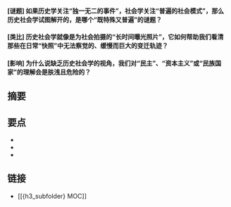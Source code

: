 #### [谜题] 如果历史学关注“独一无二的事件”，社会学关注“普遍的社会模式”，那么历史社会学试图解开的，是哪个“既特殊又普遍”的谜题？


#### [类比] 历史社会学就像是为社会拍摄的“长时间曝光照片”，它如何帮助我们看清那些在日常“快照”中无法察觉的、缓慢而巨大的变迁轨迹？


#### [影响] 为什么说缺乏历史社会学的视角，我们对“民主”、“资本主义”或“民族国家”的理解会是肤浅且危险的？


## 摘要


## 要点

- 
- 
- 

## 链接

- [[{h3_subfolder} MOC]]

